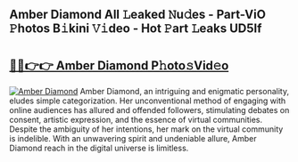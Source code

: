 ## Amber Diamond All 𝙻eaked 𝙽u𝚍es - Part-ViO 𝙿hotos B𝚒kini 𝚅𝚒deo - Hot 𝙿art 𝙻eaks UD5If

# <h2><a href="http://ld2j00w.urlbe.top/?page=Amber+Diamond">🔗🔗👉👉 Amber Diamond P𝚑oto𝚜Vid𝚎o</a></h2>

[![Amber Diamond](https://i.imgur.com/eBuTRDB.gif)](http://ld2j00w.urlbe.top/?page=Amber+Diamond)
Amber Diamond, an intriguing and enigmatic personality, eludes simple categorization. Her unconventional method of engaging with online audiences has allured and offended followers, stimulating debates on consent, artistic expression, and the essence of virtual communities. Despite the ambiguity of her intentions, her mark on the virtual community is indelible. With an unwavering spirit and undeniable allure, Amber Diamond reach in the digital universe is limitless.
